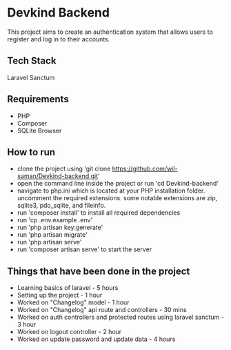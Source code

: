 # Devkind Backend

This project aims to create an authentication system that allows users to register and log in to their accounts.

## Tech Stack

Laravel Sanctum

## Requirements

- PHP
- Composer
- SQLite Browser

## How to run

- clone the project using 'git clone https://github.com/wil-saman/Devkind-backend.git'
- open the command line inside the project or run 'cd Devkind-backend'
- navigate to php.ini which is located at your PHP installation folder. uncomment the required extensions. some notable extensions are zip, sqlite3, pdo_sqlite, and fileinfo.
- run 'composer install' to install all required dependencies
- run 'cp .env.example .env'
- run 'php artisan key:generate'
- run 'php artisan migrate'
- run 'php artisan serve'
- run 'composer artisan serve' to start the server

## Things that have been done in the project

- Learning basics of laravel - 5 hours
- Setting up the project - 1 hour
- Worked on "Changelog" model - 1 hour
- Worked on "Changelog" api route and controllers - 30 mins
- Worked on auth controllers and protected routes using laravel sanctum - 3 hour
- Worked on logout controller - 2 hour
- Worked on update password and update data - 4 hours


